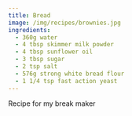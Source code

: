 ```yaml
---
title: Bread
image: /img/recipes/brownies.jpg
ingredients:
  - 360g water
  - 4 tbsp skimmer milk powder
  - 4 tbsp sunflower oil
  - 3 tbsp sugar
  - 2 tsp salt
  - 576g strong white bread flour
  - 1 1/4 tsp fast action yeast
---
```

Recipe for my break maker